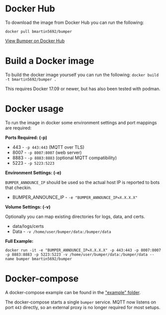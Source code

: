 # Docker Hub

To download the image from Docker Hub you can run the following:

`docker pull bmartin5692/bumper`

[View Bumper on Docker Hub](https://hub.docker.com/r/bmartin5692/bumper)

# Build a Docker image

To build the docker image yourself you can run the following:
`docker build -t bmartin5692/bumper .`

This requires Docker 17.09 or newer, but has also been tested with podman.

# Docker usage

To run the image in docker some environment settings and port mappings are required:

**Ports Required: (-p)**

- 443  - `-p 443:443` (MQTT over TLS)
- 8007 - `-p 8007:8007` (web server)
- 8883 - `-p 8883:8883` (optional MQTT compatibility)
- 5223 - `-p 5223:5223`

**Environment Settings: (-e)**

`BUMPER_ANNOUNCE_IP` should be used so the actual host IP is reported to bots that checkin.
  
  - BUMPER_ANNOUNCE_IP - `-e "BUMPER_ANNOUNCE_IP=X.X.X.X"`

**Volume Settings: (-v)**

Optionally you can map existing directories for logs, data, and certs.

- data/logs/certs
- Data - `-v /home/user/bumper/data:/bumper/data`

**Full Example:**

````
docker run -it -e "BUMPER_ANNOUNCE_IP=X.X.X.X" -p 443:443 -p 8007:8007 -p 8883:8883 -p 5223:5223 -v /home/user/bumper/data:/bumper/data --name bumper bmartin5692/bumper
````

# Docker-compose

A docker-compose example can be found in the ["example" folder](https://github.com/bmartin5692/bumper/tree/master/example/docker-compose).

The docker-compose starts a single `bumper` service. MQTT now listens on port `443` directly, so an external proxy is no longer required for most setups.
